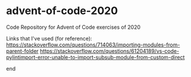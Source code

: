 # advent-of-code-2020
Code Repository for Advent of Code exercises of 2020

Links that I've used (for reference):
https://stackoverflow.com/questions/714063/importing-modules-from-parent-folder
https://stackoverflow.com/questions/61204189/vs-code-pylintimport-error-unable-to-import-subsub-module-from-custom-direct



end
